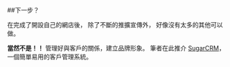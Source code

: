 ##下一步？

在完成了開設自己的網店後，
除了不斷的推擴宣傳外，
好像沒有太多的其他可以做。

**當然不是！！**
管理好與客戶的關係，建立品牌形象。
筆者在此推介 [SugarCRM](https://www.sugarcrm.com/)，
一個簡單易用的客戶管理系統。
